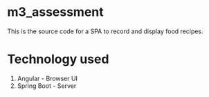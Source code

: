 # m3_assessment
This is the source code for a SPA to record and display food recipes.

# Technology used
1) Angular - Browser UI
2) Spring Boot - Server
